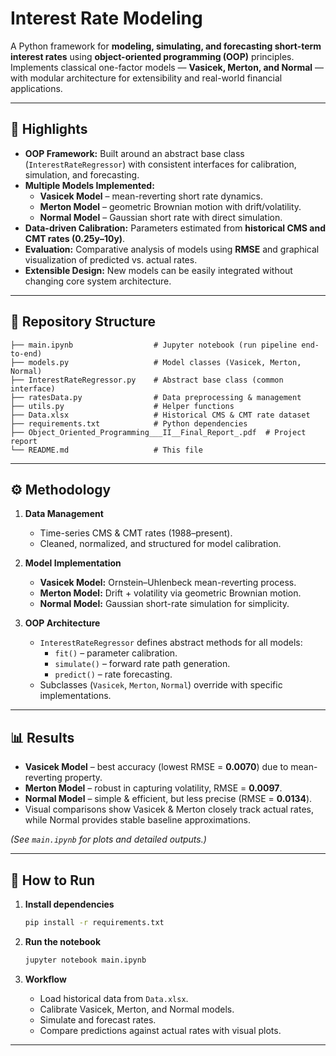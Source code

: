 # Interest Rate Modeling

A Python framework for **modeling, simulating, and forecasting short-term interest rates** using **object-oriented programming (OOP)** principles.  
Implements classical one-factor models — **Vasicek, Merton, and Normal** — with modular architecture for extensibility and real-world financial applications.

---

## 📌 Highlights

- **OOP Framework:** Built around an abstract base class (`InterestRateRegressor`) with consistent interfaces for calibration, simulation, and forecasting.  
- **Multiple Models Implemented:**
  - **Vasicek Model** – mean-reverting short rate dynamics.  
  - **Merton Model** – geometric Brownian motion with drift/volatility.  
  - **Normal Model** – Gaussian short rate with direct simulation.  
- **Data-driven Calibration:** Parameters estimated from **historical CMS and CMT rates (0.25y–10y)**.  
- **Evaluation:** Comparative analysis of models using **RMSE** and graphical visualization of predicted vs. actual rates.  
- **Extensible Design:** New models can be easily integrated without changing core system architecture.  

---

## 📂 Repository Structure

```text
├── main.ipynb                  # Jupyter notebook (run pipeline end-to-end)
├── models.py                   # Model classes (Vasicek, Merton, Normal)
├── InterestRateRegressor.py    # Abstract base class (common interface)
├── ratesData.py                # Data preprocessing & management
├── utils.py                    # Helper functions
├── Data.xlsx                   # Historical CMS & CMT rate dataset
├── requirements.txt            # Python dependencies
├── Object_Oriented_Programming___II__Final_Report_.pdf  # Project report
└── README.md                   # This file
```

---

## ⚙️ Methodology

1. **Data Management**
   - Time-series CMS & CMT rates (1988–present).  
   - Cleaned, normalized, and structured for model calibration.

2. **Model Implementation**
   - **Vasicek Model:** Ornstein–Uhlenbeck mean-reverting process.  
   - **Merton Model:** Drift + volatility via geometric Brownian motion.  
   - **Normal Model:** Gaussian short-rate simulation for simplicity.  

3. **OOP Architecture**
   - `InterestRateRegressor` defines abstract methods for all models:
     - `fit()` – parameter calibration.  
     - `simulate()` – forward rate path generation.  
     - `predict()` – rate forecasting.  
   - Subclasses (`Vasicek`, `Merton`, `Normal`) override with specific implementations.

---

## 📊 Results

- **Vasicek Model** – best accuracy (lowest RMSE = **0.0070**) due to mean-reverting property.  
- **Merton Model** – robust in capturing volatility, RMSE = **0.0097**.  
- **Normal Model** – simple & efficient, but less precise (RMSE = **0.0134**).  
- Visual comparisons show Vasicek & Merton closely track actual rates, while Normal provides stable baseline approximations.  

*(See `main.ipynb` for plots and detailed outputs.)*

---

## 🚀 How to Run

1. **Install dependencies**
   ```bash
   pip install -r requirements.txt
   ```

2. **Run the notebook**
   ```bash
   jupyter notebook main.ipynb
   ```

3. **Workflow**
   - Load historical data from `Data.xlsx`.  
   - Calibrate Vasicek, Merton, and Normal models.  
   - Simulate and forecast rates.  
   - Compare predictions against actual rates with visual plots.

---

